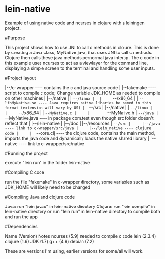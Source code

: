 lein-native
 =

Example of using native code and ncurses in clojure with a leiningen project.

 
#Purpose
 
This project shows how to use JNI to call c methods in clojure.
This is done by creating a Java class, MyNative.java, that uses JNI to call c methods. Clojure then calls these java methods pernormal java interop.
The c code in this example uses ncurses to act as a viewlayer for the command line, displaying a simple screen to the terminal and handling some user inputs.

 
#Project layout
 
|--/c-wrapper ---- contains the c and java source code
|  |--fakemake ---- script to compile c code; Change variable JDK_HOME as needed to compile on other machines
|  |--/native
|  |  `--/linux
|  |     `--/x86_64
|  |       `--libMyNative.so ---- Java requires native libaries be named in this format (extension will vary by OS)
|  `--/src
|     |--/native
|     |  `--/linux
|     |     `--/x86_64
|     |        `--MyNative.c
|     |        `--MyNative.h
|     `--/java
|        `--MyNative.java ---- in package com.test even though src folder doesn't reflect that
|
|--/lein-native
|  |--/doc
|  |--/resources
|  `--/src
|     |--/java ---- link to c-wrapper/src/java
|     |--/lein_native ---- clojure code
|     |  `--core.clj ---- the clojure code, contains the main method, imports the java code and dynamically loads the native shared library
|     `--native ---- link to c-wrapper/src/native

 
#Running the project
 
execute "lein run" in the folder lein-native

 
#Compiling C code
 
run the file "fakemake" in c-wrapper directory, some variables such as JDK_HOME will likely need to be changed

 
#Compiling Java and clojure code
 
Java: run "lein javac" in lein-native directory
Clojure: run "lein compile" in lein-native directory
or
run "lein run" in lein-native directory to compile both and run the app


 
#Dependencies
 
Name    (Version)       Notes
ncurses (5.9)           needed to compile c code
lein    (2.3.4)
clojure (1.6)
JDK     (1.7)
g++     (4.9)
debian  (7.2)

These are versions I'm using, earlier versions for some/all will work.
